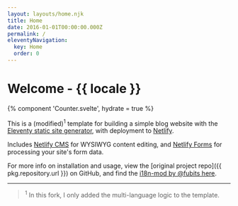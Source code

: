 ```yaml
---
layout: layouts/home.njk
title: Home
date: 2016-01-01T00:00:00.000Z
permalink: /
eleventyNavigation:
  key: Home
  order: 0
---
```


# Welcome - {{ locale }}

{% component 'Counter.svelte',
hydrate = true %}

This is a (modified)<sup>1</sup> template for building a simple blog website with the [Eleventy static site generator](https://www.11ty.io), with deployment to [Netlify](https://www.netlify.com).

Includes [Netlify CMS](https://www.netlifycms.org) for WYSIWYG content editing, and [Netlify Forms](https://www.netlify.com/docs/form-handling) for processing your site's form data.

For more info on installation and usage, view the [original project repo]({{ pkg.repository.url }}) on GitHub, and find the [i18n-mod by @fubits here](https://github.com/fubits1/11ty-multilang-i18n).

---

> <sup>1</sup> In this fork, I only added the multi-language logic to the template.
